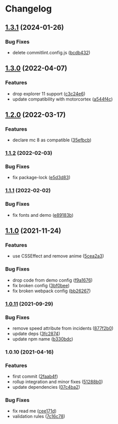 # Changelog

## [1.3.1](https://github.com/donkeyclip/motorcortex-presenter/compare/v1.3.0...v1.3.1) (2024-01-26)


### Bug Fixes

* delete commitlint.config.js ([bcdb432](https://github.com/donkeyclip/motorcortex-presenter/commit/bcdb4328dc517b0452bc76381e7260a9045c2efc))

## [1.3.0](https://github.com/donkeyclip/motorcortex-presenter/compare/v1.2.0...v1.3.0) (2022-04-07)


### Features

* drop explorer 11 support ([c3c24e6](https://github.com/donkeyclip/motorcortex-presenter/commit/c3c24e63de9974f84cfeec9fae35e9fda4506961))
* update compatibility with motorcortex ([a544f4c](https://github.com/donkeyclip/motorcortex-presenter/commit/a544f4ce010bd2d39378ba05541b53cfb26c3dc8))

## [1.2.0](https://www.github.com/donkeyclip/motorcortex-presenter/compare/v1.1.2...v1.2.0) (2022-03-17)


### Features

* declare mc 8 as compatible ([35efbcb](https://www.github.com/donkeyclip/motorcortex-presenter/commit/35efbcb172c7e6939dd76263c642bf336bf16fac))

### [1.1.2](https://www.github.com/donkeyclip/motorcortex-presenter/compare/v1.1.1...v1.1.2) (2022-02-03)


### Bug Fixes

* fix package-lock ([e5d3d83](https://www.github.com/donkeyclip/motorcortex-presenter/commit/e5d3d83c9c8cbb39273da3d4eb1387ad3b28a794))

### [1.1.1](https://www.github.com/donkeyclip/motorcortex-presenter/compare/v1.1.0...v1.1.1) (2022-02-02)


### Bug Fixes

* fix fonts and demo ([e89183b](https://www.github.com/donkeyclip/motorcortex-presenter/commit/e89183b72c7c7376ce60c60cc74ecc3912a4b934))

## [1.1.0](https://www.github.com/donkeyclip/motorcortex-presenter/compare/v1.0.11...v1.1.0) (2021-11-24)


### Features

* use CSSEffect and remove anime ([5cea2a3](https://www.github.com/donkeyclip/motorcortex-presenter/commit/5cea2a379f4ec9b85b3f3ced6fe36b979bf17daf))


### Bug Fixes

* drop code from demo config ([f9a1676](https://www.github.com/donkeyclip/motorcortex-presenter/commit/f9a16763eb7a54d027d348c42d577de7d5f1e00b))
* fix broken config ([3bf0bee](https://www.github.com/donkeyclip/motorcortex-presenter/commit/3bf0beee74d17b977d26c55329fb88cf9f77e8d3))
* fix broken webpack config ([bb26267](https://www.github.com/donkeyclip/motorcortex-presenter/commit/bb26267e595ef409f47cc455609258b37e638aac))

### [1.0.11](https://www.github.com/donkeyclip/motorcortex-presenter/compare/v1.0.10...v1.0.11) (2021-09-29)


### Bug Fixes

* remove speed attribute from incidents ([877f2b0](https://www.github.com/donkeyclip/motorcortex-presenter/commit/877f2b0a54d3676362179cda34a612a1d8b89bda))
* update deps ([3fc2874](https://www.github.com/donkeyclip/motorcortex-presenter/commit/3fc2874376814b60a674dfe2696abcc8fb373870))
* update npm name ([b330bdc](https://www.github.com/donkeyclip/motorcortex-presenter/commit/b330bdc48746b8e37e1dd5bb300af758d9e2443e))

### 1.0.10 (2021-04-16)


### Features

* first commit ([2faab4f](https://www.github.com/kissmybutton/motorcortex-presenter/commit/2faab4f34b6f19c7566aed03120f9440314abcaa))
* rollup integration and minor fixes ([51288b0](https://www.github.com/kissmybutton/motorcortex-presenter/commit/51288b046d66f72668895cf3300450a25f15ae09))
* update dependencies ([07c4ba2](https://www.github.com/kissmybutton/motorcortex-presenter/commit/07c4ba2f750fc860d0099dd1b132127b61a2aaa6))


### Bug Fixes

* fix read me ([cee171d](https://www.github.com/kissmybutton/motorcortex-presenter/commit/cee171d0429aea398ff42ddcf23e379354a50329))
* validation rules ([7c16c78](https://www.github.com/kissmybutton/motorcortex-presenter/commit/7c16c78aff000a98c4f25f7387e3fe42e74c1cab))
